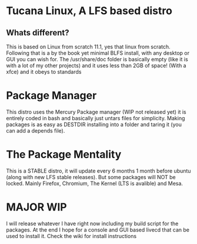 # Tucana Linux, A LFS based distro

## Whats different?
This is based on Linux from scratch 11.1, yes that linux from scratch. Following that is a by the book yet minimal BLFS install, with any desktop or GUI you can wish for.  The /usr/share/doc folder is basically empty (like it is with a lot of my other projects) and it uses less than 2GB of space! (With a xfce) and it obeys to standards

# Package Manager
This distro uses the Mercury Package manager (WIP not released yet) it is entirely coded in bash and basically just untars files for simplicity.  Making packages is as easy as DESTDIR installing into a folder and taring it (you can add a depends file).  

# The Package Mentality
This is a STABLE distro, it will update every 6 months 1 month before ubuntu (along with new LFS stable releases).  But some packages will NOT be locked.  Mainly Firefox, Chromium, The Kernel (LTS is avalible) and Mesa.  

# MAJOR WIP
I will release whatever I have right now including my build script for the packages.  At the end I hope for a console and GUI based livecd that can be used to install it.  Check the wiki for install instructions

